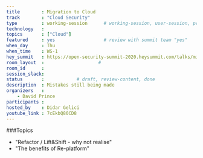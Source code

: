 ```yaml
---
title        : Migration to Cloud
track        : "Cloud Security"
type         : working-session      # working-session, user-session, product-session
technology   :
topics       : ["Cloud"]
featured     : yes                  # review with summit team "yes"
when_day     : Thu
when_time    : WS-1
hey_summit   : https://open-security-summit-2020.heysummit.com/talks/migration-to-cloud-11pm-bst/
room_layout  :                    #
room_id      :
session_slack: 
status       :            # draft, review-content, done
description  : Mistakes still being made
organizers   :
    - David Prince
participants :
hosted_by    : Didar Gelici
youtube_link : 7cEkbQ80CD8
---
```



###Topics

 - "Refactor / Lift&Shift - why not realise"
 -  "The benefits of Re-platform"

